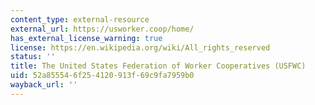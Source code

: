 ```yaml
---
content_type: external-resource
external_url: https://usworker.coop/home/
has_external_license_warning: true
license: https://en.wikipedia.org/wiki/All_rights_reserved
status: ''
title: The United States Federation of Worker Cooperatives (USFWC)
uid: 52a85554-6f25-4120-913f-69c9fa7959b0
wayback_url: ''
---
```

